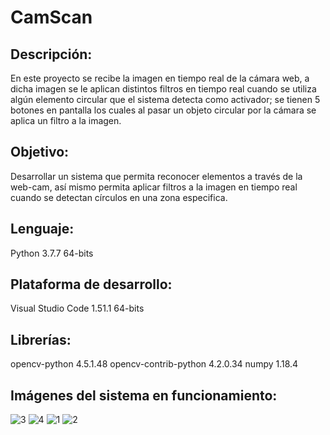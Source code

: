 # CamScan
## Descripción:
En este proyecto se recibe la imagen en tiempo real de la cámara web, a dicha imagen se le aplican distintos filtros en tiempo real cuando se utiliza algún elemento circular que el sistema detecta como activador; se tienen 5 botones en pantalla los cuales al pasar un objeto circular por la cámara se aplica un filtro a la imagen.

## Objetivo:
Desarrollar un sistema que permita reconocer elementos a través de la web-cam, así mismo permita aplicar filtros a la imagen en tiempo real cuando se detectan círculos en una zona especifica. 

## Lenguaje: 
Python 3.7.7 64-bits
## Plataforma de desarrollo: 
Visual Studio Code  1.51.1 64-bits
## Librerías:
 opencv-python 4.5.1.48
opencv-contrib-python 4.2.0.34
numpy   1.18.4
## Imágenes del sistema en funcionamiento: 

![3](https://user-images.githubusercontent.com/48070038/111012448-021a9280-836a-11eb-8583-43b6983e7124.png)
![4](https://user-images.githubusercontent.com/48070038/111012452-047cec80-836a-11eb-92e3-c53ca733846d.png)
![1](https://user-images.githubusercontent.com/48070038/111012455-06df4680-836a-11eb-853e-c867d81afbaa.png)
![2](https://user-images.githubusercontent.com/48070038/111012458-08a90a00-836a-11eb-9dd2-a6a4b8a44cbc.png)
